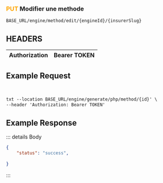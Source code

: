 
### <span style="color:orange">PUT</span> Modifier une methode 
````
BASE_URL/engine/method/edit/{engineId}/{insurerSlug}
````

## HEADERS

| Authorization | Bearer TOKEN |
| ------------- | ----------- |


## Example Request

```txt


txt --location BASE_URL/engine/generate/php/method/{id}' \
--header 'Authorization: Bearer TOKEN'

```


## Example Response

::: details Body  

```json
{
    "status": "success",
   
}


```




:::

